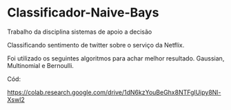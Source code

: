 # Classificador-Naive-Bays
Trabalho da disciplina sistemas de apoio a decisão

Classificando sentimento de twitter sobre o serviço da Netflix.

Foi utilizado os seguintes algoritmos para achar melhor resultado.
Gaussian, Multinomial e Bernoulli.

Cód:

https://colab.research.google.com/drive/1dN6kzYouBeGhx8NTFglUipy8Nl-Xswl2

